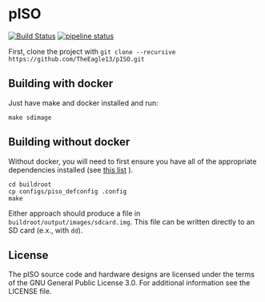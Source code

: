 pISO
====

[![Build Status](https://travis-ci.org/ALSchwalm/pISO.svg?branch=master)](https://travis-ci.org/ALSchwalm/pISO)
[![pipeline status](https://gitlab.com/ALSchwalm/pISO/badges/master/pipeline.svg)](https://gitlab.com/ALSchwalm/pISO/commits/master)

First, clone the project with `git clone --recursive https://github.com/TheEagle13/pISO.git`

Building with docker
--------------------

Just have make and docker installed and run:

    make sdimage

Building without docker
-----------------------

Without docker, you will need to first ensure you have all of the appropriate
dependencies installed (see [this list](https://buildroot.org/downloads/manual/manual.html#requirement) ).

    cd buildroot
    cp configs/piso_defconfig .config
    make

Either approach should produce a file in `buildroot/output/images/sdcard.img`. This file can
be written directly to an SD card (e.x., with `dd`).

License
-------

The pISO source code and hardware designs are licensed under the terms of the GNU General Public
License 3.0. For additional information see the LICENSE file.
